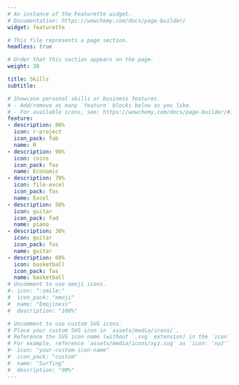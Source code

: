```yaml
---
# An instance of the Featurette widget.
# Documentation: https://wowchemy.com/docs/page-builder/
widget: featurette

# This file represents a page section.
headless: true

# Order that this section appears on the page.
weight: 30

title: Skills
subtitle:

# Showcase personal skills or business features.
# - Add/remove as many `feature` blocks below as you like.
# - For available icons, see: https://wowchemy.com/docs/page-builder/#icons
feature:
- description: 80%
  icon: r-project
  icon_pack: fab
  name: R
- description: 90%
  icon: coins
  icon_pack: fas
  name: Economic
- description: 70%
  icon: file-excel
  icon_pack: fas
  name: Excel
- description: 50%
  icon: guitar
  icon_pack: fad
  name: piano
- description: 30%
  icon: guitar
  icon_pack: fas
  name: guitar
- description: 60%
  icon: basketball
  icon_pack: fas
  name: basketball
# Uncomment to use emoji icons.
#- icon: ":smile:"
#  icon_pack: "emoji"
#  name: "Emojiness"
#  description: "100%"  

# Uncomment to use custom SVG icons.
# Place your custom SVG icon in `assets/media/icons/`.
# Reference the SVG icon name (without `.svg` extension) in the `icon` field.
# For example, reference `assets/media/icons/xyz.svg` as `icon: 'xyz'`
#- icon: "your-custom-icon-name"
#  icon_pack: "custom"
#  name: "Surfing"
#  description: "90%"
---
```


